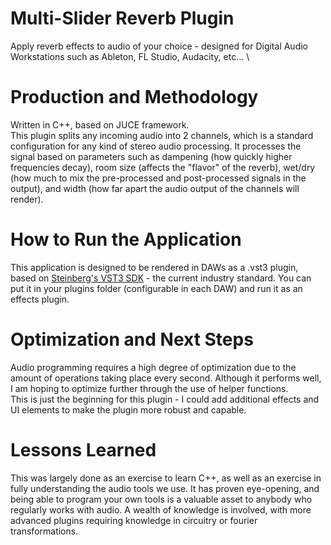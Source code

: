 # Multi-Slider Reverb Plugin
Apply reverb effects to audio of your choice - designed for Digital Audio Workstations such as Ableton, FL Studio, Audacity, etc... \

# Production and Methodology
Written in C++, based on JUCE framework. \
This plugin splits any incoming audio into 2 channels, which is a standard configuration for any kind of stereo audio processing. It processes the signal based on parameters such as dampening (how quickly higher frequencies decay), room size (affects the "flavor" of the reverb), wet/dry (how much to mix the pre-processed and post-processed signals in the output), and width (how far apart the audio output of the channels will render).
# How to Run the Application
This application is designed to be rendered in DAWs as a .vst3 plugin, based on [Steinberg's VST3 SDK](https://github.com/steinbergmedia/vst3sdk) - the current industry standard. You can put it in your plugins folder (configurable in each DAW) and run it as an effects plugin.
# Optimization and Next Steps
Audio programming requires a high degree of optimization due to the amount of operations taking place every second. Although it performs well, I am hoping to optimize further through the use of helper functions.\
This is just the beginning for this plugin - I could add additional effects and UI elements to make the plugin more robust and capable. 
# Lessons Learned
This was largely done as an exercise to learn C++, as well as an exercise in fully understanding the audio tools we use. It has proven eye-opening, and being able to program your own tools is a valuable asset to anybody who regularly works with audio. A wealth of knowledge is involved, with more advanced plugins requiring knowledge in circuitry or fourier transformations.
